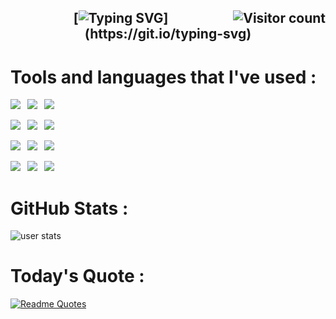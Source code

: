<h2 align="center">

<img align="right" src="https://api.visitorbadge.io/api/visitors?path=https%3A%2F%2Fgithub.com%2Fdovy2kas%2Fdovy2kas&label=Visitors&labelColor=%2344475a&countColor=%23ff79c6&labelStyle=upper" alt="Visitor count">

[![Typing SVG](https://readme-typing-svg.herokuapp.com?font='Lilita+One'&color=%23FF79C6&background=%2344475A&size=50&center=true&vCenter=true&width=650&height=100&lines=Hello,+my+name+is+Dovydas+!)](https://git.io/typing-svg)

</h2>


# Tools and languages that I've used :
<div>
  <p>
    <img src="https://img.shields.io/badge/JavaScript-202020?style=for-the-badge&logo=javascript&logoColor=yellow"/> 
    <img src="https://img.shields.io/badge/Node.js-3c7f3a?style=for-the-badge&logo=node.js&logoColor=white"/> 
    <img src="https://img.shields.io/badge/HTML5-f1491c?&style=for-the-badge&logo=html5&logoColor=white"/> 
  </p>
  <p>
    <img src="https://img.shields.io/badge/Tailwindcss-white?style=for-the-badge&logo=Tailwindcss&logoColor=#08adcb"/> 
    <img src="https://img.shields.io/badge/Fedora-white?&style=for-the-badge&logo=fedora"/> 
    <img src="https://img.shields.io/badge/mysql-%2300f.svg?style=for-the-badge&logo=mysql&logoColor=white"/> 
  </p>
  <p>
    <img src="https://img.shields.io/badge/flask-%23000.svg?style=for-the-badge&logo=flask&logoColor=white"/> 
    <img src="https://img.shields.io/badge/jquery-%230769AD.svg?style=for-the-badge&logo=jquery&logoColor=white"/> 
    <img src="https://img.shields.io/badge/python-3670A0?style=for-the-badge&logo=python&logoColor=ffdd54"/> 
  </p>
  <p>
    <img src="https://img.shields.io/badge/React-202020?style=for-the-badge&logo=react&logoColor=5ccfee"/> 
    <img src="https://img.shields.io/badge/bootstrap-%238511FA.svg?style=for-the-badge&logo=bootstrap&logoColor=white"/> 
    <img src="https://img.shields.io/badge/css3-%231572B6.svg?style=for-the-badge&logo=css3&logoColor=white"/>
  </p>
</div>

# GitHub Stats :
<p><img align="center" src="https://github-readme-streak-stats.herokuapp.com/?user=dovy2kas&theme=dracula" alt="user stats" /></p>

# Today's Quote :
[![Readme Quotes](https://quotes-github-readme.vercel.app/api?type=horizontal&theme=dracula)](https://github.com/piyushsuthar/github-readme-quotes)
